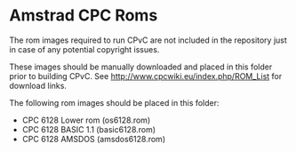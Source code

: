# Amstrad CPC Roms

The rom images required to run CPvC are not included in the repository just in case of any potential copyright issues.

These images should be manually downloaded and placed in this folder prior to building CPvC. See http://www.cpcwiki.eu/index.php/ROM_List for download links.

The following rom images should be placed in this folder:

- CPC 6128 Lower rom (os6128.rom)
- CPC 6128 BASIC 1.1 (basic6128.rom)
- CPC 6128 AMSDOS (amsdos6128.rom)
